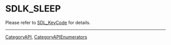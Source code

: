 # SDLK_SLEEP

Please refer to [SDL_KeyCode](SDL_KeyCode) for details.

----
[CategoryAPI](CategoryAPI), [CategoryAPIEnumerators](CategoryAPIEnumerators)

